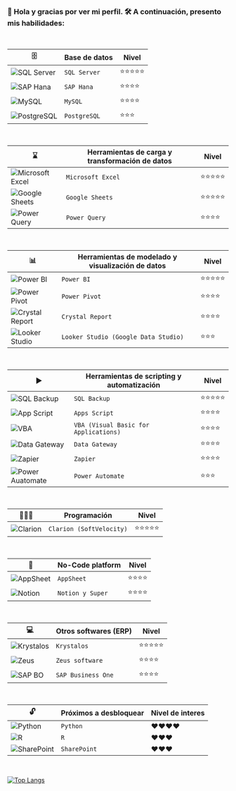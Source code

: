 ### 👋 Hola y gracias por ver mi perfil. 🛠️ A continuación, presento mis habilidades: 

<br/>
  
|🗄️|Base de datos|Nivel|
|-|-|-|
|![SQL Server](https://i.imgur.com/NQ2eQjR.png)| `SQL Server` |⭐⭐⭐⭐⭐|
|![SAP Hana](https://i.imgur.com/oUnQ4km.png)| `SAP Hana` | ⭐⭐⭐⭐ |
|![MySQL](https://i.imgur.com/tSx6ar2.png)| `MySQL` | ⭐⭐⭐⭐ |
|![PostgreSQL](https://i.imgur.com/OpiUKA1.png)| `PostgreSQL` | ⭐⭐⭐ |

<br/>

|⌛|Herramientas de carga y transformación de datos|Nivel|
|-|-|-|
|![Microsoft Excel](https://i.imgur.com/4sPSA20.png)| `Microsoft Excel` | ⭐⭐⭐⭐⭐ |
|![Google Sheets](https://i.imgur.com/87Il3QP.png)| `Google Sheets` | ⭐⭐⭐⭐⭐ |
|![Power Query](https://i.imgur.com/1XmeS9k.png)| `Power Query` | ⭐⭐⭐⭐ |

<br/>

|📊|Herramientas de modelado y visualización de datos|Nivel|
|-|-|-|
|![Power BI](https://i.imgur.com/D1GZf9u.png)| `Power BI` | ⭐⭐⭐⭐⭐ |
|![Power Pivot](https://i.imgur.com/O3ztH4O.png)| `Power Pivot` | ⭐⭐⭐⭐ |
|![Crystal Report](https://i.imgur.com/wOrpcbH.png)| `Crystal Report` | ⭐⭐⭐⭐ |
|![Looker Studio](https://i.imgur.com/TXIKNo6.png)| `Looker Studio (Google Data Studio)` | ⭐⭐⭐ |

<br/>

|▶️|Herramientas de scripting y automatización|Nivel|
|-|-|-|
|![SQL Backup](https://i.imgur.com/TWK24Xi.png)| `SQL Backup` | ⭐⭐⭐⭐⭐ |
|![App Script](https://i.imgur.com/zdtSQSa.png)| `Apps Script` | ⭐⭐⭐⭐ |
|![VBA](https://i.imgur.com/Ke1HOcM.png)| `VBA (Visual Basic for Applications)` | ⭐⭐⭐⭐ |
|![Data Gateway](https://i.imgur.com/BNqzIk3.png)| `Data Gateway` | ⭐⭐⭐⭐ |
|![Zapier](https://i.imgur.com/E7wl4KD.png)| `Zapier` | ⭐⭐⭐⭐ |
|![Power Auatomate](https://i.imgur.com/kls8UBK.png)| `Power Automate` | ⭐⭐⭐ |

<br/>

|🧑🏻‍💻|Programación|Nivel|
|-|-|-|
|![Clarion](https://i.imgur.com/D9WRPm8.png)| `Clarion (SoftVelocity)` | ⭐⭐⭐⭐⭐ |

<br/>

|📱|No-Code platform|Nivel|
|-|-|-|
|![AppSheet](https://i.imgur.com/a2JTMhz.png)| `AppSheet` | ⭐⭐⭐⭐ |
|![Notion](https://i.imgur.com/a2JTMhz.png)| `Notion y Super` | ⭐⭐⭐⭐ |


<br/>

|💻|Otros softwares (ERP)|Nivel|
|-|-|-|
|![Krystalos](https://i.imgur.com/n9o6UQC.png)| `Krystalos` | ⭐⭐⭐⭐⭐ |
|![Zeus](https://i.imgur.com/NDdvgEE.png)| `Zeus software` | ⭐⭐⭐⭐ |
|![SAP BO](https://i.imgur.com/bp6nPL3.png)| `SAP Business One` | ⭐⭐⭐⭐ |

<br/>

|🔓|Próximos a desbloquear|Nivel de interes|
|-|-|-|
|![Python](https://i.imgur.com/8kjrYQ6.png)| `Python` | ❤️❤️❤️❤️ |
|![R](https://i.imgur.com/1RPY6gt.png)| `R` | ❤️❤️❤️ |
|![SharePoint](https://i.imgur.com/kdwWAZT.png)| `SharePoint` | ❤️❤️❤️ |
<br/>

[![Top Langs](https://github-readme-stats.vercel.app/api/top-langs/?username=menkar91&layout=compact)](https://github.com/menkar91/github-readme-stats)
